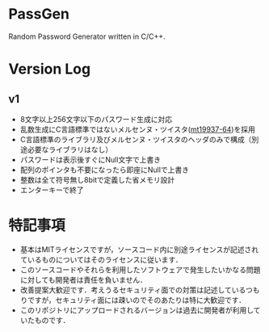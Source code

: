# PassGen
Random Password Generator written in C/C++.

# Version Log
## v1
- 8文字以上256文字以下のパスワード生成に対応
- 乱数生成にC言語標準ではないメルセンヌ・ツイスタ([mt19937-64](http://www.math.sci.hiroshima-u.ac.jp/m-mat/MT/mt64.html))を採用
- C言語標準のライブラリ及びメルセンヌ・ツイスタのヘッダのみで構成（別途必要なライブラリはなし）
- パスワードは表示後すぐにNull文字で上書き
- 配列のポインタも不要になったら即座にNullで上書き
- 整数は全て符号無し8bitで定義した省メモリ設計
- エンターキーで終了

# 特記事項
- 基本はMITライセンスですが，ソースコード内に別途ライセンスが記述されているものについてはそのライセンスに従います．
- このソースコードやそれらを利用したソフトウェアで発生したいかなる問題に対しても開発者は責任を負いません．
- 改善提案大歓迎です．考えうるセキュリティ面での対策は記述しているつもりですが，セキュリティ面には疎いのでそのあたりは特に大歓迎です．
- このリポジトリにアップロードされるバージョンは過去に開発者が利用していたものです．
